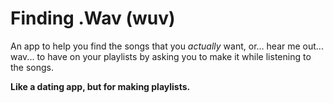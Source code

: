 # Finding .Wav (wuv)

An app to help you find the songs that you *actually* want, or... hear me out... wav... to have on your playlists by asking you to make it while listening to the songs.

**Like a dating app, but for making playlists.**
